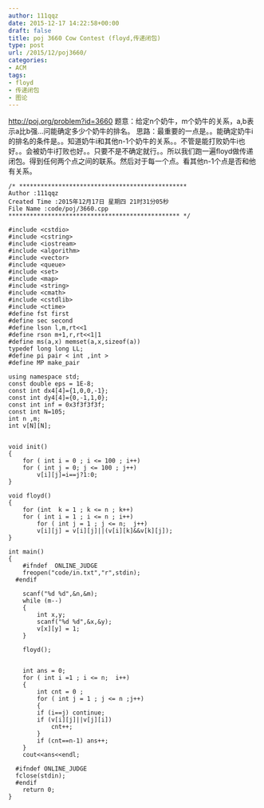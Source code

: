 ```yaml
---
author: 111qqz
date: 2015-12-17 14:22:58+00:00
draft: false
title: poj 3660 Cow Contest (floyd,传递闭包)
type: post
url: /2015/12/poj3660/
categories:
- ACM
tags:
- floyd
- 传递闭包
- 图论
---
```


http://poj.org/problem?id=3660
题意：给定n个奶牛，m个奶牛的关系，a,b表示a比b强...问能确定多少个奶牛的排名。
思路：最重要的一点是。。能确定奶牛i的排名的条件是。。知道奶牛i和其他n-1个奶牛的关系。。不管是能打败奶牛i也好。。会被奶牛i打败也好。。只要不是不确定就行。。所以我们跑一遍floyd做传递闭包。得到任何两个点之间的联系。然后对于每一个点。看其他n-1个点是否和他有关系。





    
    /* ***********************************************
    Author :111qqz
    Created Time :2015年12月17日 星期四 21时31分05秒
    File Name :code/poj/3660.cpp
    ************************************************ */
    
    #include <cstdio>
    #include <cstring>
    #include <iostream>
    #include <algorithm>
    #include <vector>
    #include <queue>
    #include <set>
    #include <map>
    #include <string>
    #include <cmath>
    #include <cstdlib>
    #include <ctime>
    #define fst first
    #define sec second
    #define lson l,m,rt<<1
    #define rson m+1,r,rt<<1|1
    #define ms(a,x) memset(a,x,sizeof(a))
    typedef long long LL;
    #define pi pair < int ,int >
    #define MP make_pair
    
    using namespace std;
    const double eps = 1E-8;
    const int dx4[4]={1,0,0,-1};
    const int dy4[4]={0,-1,1,0};
    const int inf = 0x3f3f3f3f;
    const int N=105;
    int n ,m;
    int v[N][N];
    
    
    void init()
    {
        for ( int i = 0 ; i <= 100 ; i++)
    	for ( int j = 0; j <= 100 ; j++)
    	    v[i][j]=i==j?1:0;
    }
    
    void floyd()
    {
        for (int  k = 1 ; k <= n ; k++)
    	for ( int i = 1 ; i <= n ; i++)
    	    for ( int j = 1 ; j <= n;  j++)
    		v[i][j] = v[i][j]||(v[i][k]&&v[k][j]);
    }
    
    int main()
    {
    	#ifndef  ONLINE_JUDGE 
    	freopen("code/in.txt","r",stdin);
      #endif
    
    	scanf("%d %d",&n,&m);
    	while (m--)
    	{
    	    int x,y;
    	    scanf("%d %d",&x,&y);
    	    v[x][y] = 1;
    	}
    	
    	floyd();
    
    
    	int ans = 0;
    	for ( int i =1 ; i <= n;  i++)
    	{
    	    int cnt = 0 ; 
    	    for ( int j = 1 ; j <= n ;j++)
    	    {
    		if (i==j) continue;
    		if (v[i][j]||v[j][i])
    		    cnt++;
    	    }
    	    if (cnt==n-1) ans++;
    	}
    	cout<<ans<<endl;
    
      #ifndef ONLINE_JUDGE  
      fclose(stdin);
      #endif
        return 0;
    }
    
